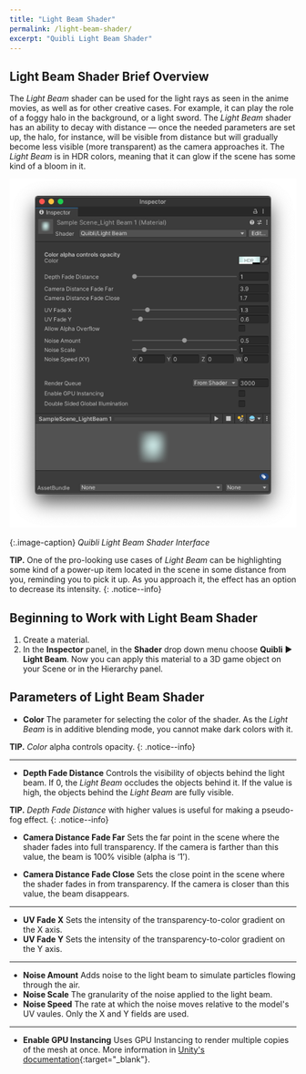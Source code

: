 ```yaml
---
title: "Light Beam Shader"
permalink: /light-beam-shader/
excerpt: "Quibli Light Beam Shader"
---
```


## Light Beam Shader Brief Overview

The _Light Beam_ shader can be used for the light rays as seen in the anime movies, as well as for other creative cases. For example, it can play the role of a foggy halo in the background, or a light sword.
The _Light Beam_ shader has an ability to decay with distance — once the needed parameters are set up, the halo, for instance, will be visible from distance but will gradually become less visible (more transparent) as the camera approaches it.
The _Light Beam_ is in HDR colors, meaning that it can glow if the scene has some kind of a bloom in it.

![Quibli Light Beam Shader Interface](../assets/images/manual_images/quibli_light_beam_shader_interface.png)

{:.image-caption}
*Quibli Light Beam Shader Interface*

**TIP.** One of the pro-looking use cases of _Light Beam_ can be highlighting some kind of a power-up item located in the scene in some distance from you, reminding you to pick it up. As you approach it, the effect has an option to decrease its intensity.
{: .notice--info}

## Beginning to Work with Light Beam Shader

1. Create a material.
1. In the **Inspector** panel, in the **Shader** drop down menu choose **Quibli** ▶︎ **Light Beam**.
Now you can apply this material to a 3D game object on your Scene or in the Hierarchy panel.

## Parameters of Light Beam Shader

- **Color** The parameter for selecting the color of the shader. As the _Light Beam_ is in additive blending mode, you cannot make dark colors with it.

**TIP.** _Color_ alpha controls opacity.
{: .notice--info}

---

- **Depth Fade Distance** Controls the visibility of objects behind the light beam. If 0, the _Light Beam_ occludes the objects behind it. If the value is high, the objects behind the _Light Beam_ are fully visible.

**TIP.** _Depth Fade Distance_ with higher values is useful for making a pseudo-fog effect.
{: .notice--info}

- **Camera Distance Fade Far** Sets the far point in the scene where the shader fades into full transparency.  If the camera is farther than this value, the beam is 100% visible (alpha is ‘1’).

- **Camera Distance Fade Close** Sets the close point in the scene where the shader fades in from transparency. If the camera is closer than this value, the beam disappears.

---

- **UV Fade X** Sets the intensity of the transparency-to-color gradient on the X axis.
- **UV Fade Y** Sets the intensity of the transparency-to-color gradient on the Y axis.

---

- **Noise Amount** Adds noise to the light beam to simulate particles flowing through the air.
- **Noise Scale** The granularity of the noise applied to the light beam.
- **Noise Speed** The rate at which the noise moves relative to the model's UV vaules. Only the X and Y fields are used.

---

- **Enable GPU Instancing** Uses GPU Instancing to render multiple copies of the mesh at once. More information in [Unity's documentation](https://docs.unity3d.com/Manual/GPUInstancing.html){:target="_blank"}.
